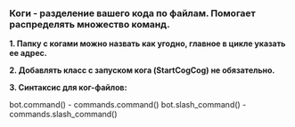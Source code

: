 ### Коги - разделение вашего кода по файлам. Помогает распределять множество команд.



**1. Папку с когами можно назвать как угодно, главное в цикле указать ее адрес.**

**2. Добавлять класс с запуском кога (StartCogCog) не обязательно.**

**3. Синтаксис для ког-файлов:**

bot.command() - commands.command()
bot.slash_command() - commands.slash_command()
